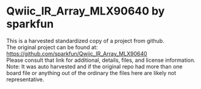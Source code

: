
# Qwiic_IR_Array_MLX90640 by sparkfun  
This is a harvested standardized copy of a project from github.  
The original project can be found at:  
https://github.com/sparkfun/Qwiic_IR_Array_MLX90640  
Please consult that link for additional, details, files, and license information.  
Note: It was auto harvested and if the original repo had more than one board file or anything out of the ordinary the files here are likely not representative.  
    